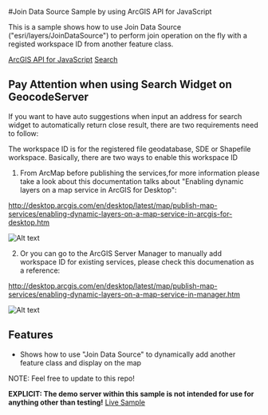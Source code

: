 #Join Data Source Sample by using ArcGIS API for JavaScript 

This is a sample shows how to use Join Data Source ("esri/layers/JoinDataSource") to perform join operation on the fly with a registed workspace ID from another feature class. 

[ArcGIS API for JavaScript](https://developers.arcgis.com/javascript/)
[Search](https://developers.arcgis.com/javascript/jsapi/joindatasource-amd.html)

## Pay Attention when using Search Widget on GeocodeServer
If you want to have auto suggestions when input an address for search widget to automatically return close result, there are two requirements need to follow:  

The workspace ID is for the registered file geodatabase, SDE or Shapefile workspace. Basically, there are two ways to enable this workspace ID

1. From ArcMap before publishing the services,for more information please take a look about this documentation talks about "Enabling dynamic layers on a map service in ArcGIS for Desktop":

http://desktop.arcgis.com/en/desktop/latest/map/publish-map-services/enabling-dynamic-layers-on-a-map-service-in-arcgis-for-desktop.htm

![Alt text](https://cloud.githubusercontent.com/assets/5265346/8947025/dd9769a6-354a-11e5-8c59-6abc1e1f22c0.png "Add workspace ID from ArcMap")

2. Or you can go to the ArcGIS Server Manager to manually add workspace ID for existing services, please check this documenation as a reference: 

http://desktop.arcgis.com/en/desktop/latest/map/publish-map-services/enabling-dynamic-layers-on-a-map-service-in-manager.htm

![Alt text](https://cloud.githubusercontent.com/assets/5265346/8947024/dd88c6e4-354a-11e5-8e19-101bbab3473a.png "Add workspace ID from ArcGIS Server")

## Features

* Shows how to use "Join Data Source" to dynamically add another feature class and display on the map 

NOTE: Feel free to update to this repo!

**EXPLICIT: The demo server within this sample is not intended for use for anything other than testing!**
[Live Sample](http://esri.github.io/developer-support/web-js/join-data-source/JoinDataSource_Final.html)

